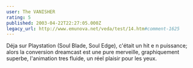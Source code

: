 ```yaml
---
user: The VANISHER
rating: 5
published: 2003-04-22T22:27:05.000Z
legacy_url: http://www.emunova.net/veda/test/14.htm#comment-1625
---
```

Déja sur Playstation (Soul Blade, Soul Edge), c'était un hit e n puissance; alors la conversion dreamcast est une pure merveille, graphiquement superbe, l'animation tres fluide, un réel plaisir pour les yeux.